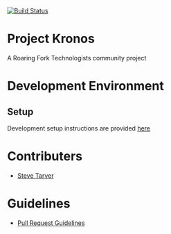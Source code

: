 [![Build Status](https://www.travis-ci.org/RoaringForkTech/project-kronos.svg?branch=master)](https://www.travis-ci.org/RoaringForkTech/project-kronos)

# Project Kronos

A Roaring Fork Technologists community project

# Development Environment
## Setup

Development setup instructions are provided [here](https://github.com/RoaringForkTech/project-kronos/wiki)

# Contributers

* [Steve Tarver](https://github.com/stevetarver)

# Guidelines
* [Pull Request Guidelines](/guidelines.md)
